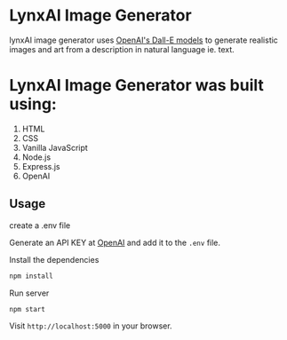 # LynxAI Image Generator

lynxAI image generator uses [OpenAI's Dall-E models](https://beta.openai.com/docs/guides/images) to generate realistic images and art from a description in natural language ie. text.

# LynxAI Image Generator was built using:

1. HTML
2. CSS
3. Vanilla JavaScript
4. Node.js
5. Express.js
6. OpenAI

## Usage

create a .env file

Generate an API KEY at [OpenAI](https://beta.openai.com/) and add it to the `.env` file.

Install the dependencies

```bash
npm install
```

Run server

```bash
npm start
```

Visit `http://localhost:5000` in your browser.
